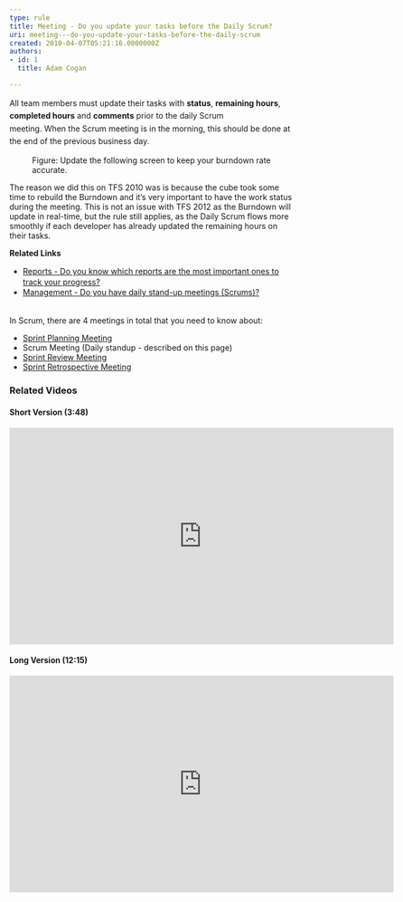```yaml
---
type: rule
title: Meeting - Do you update your tasks before the Daily Scrum?
uri: meeting---do-you-update-your-tasks-before-the-daily-scrum
created: 2010-04-07T05:21:16.0000000Z
authors:
- id: 1
  title: Adam Cogan

---
```




<span class='intro'> ​<span style="line-height&#58;1.6;">All team members must update their tasks with 
</span><b style="line-height&#58;1.6;">status</b><span style="line-height&#58;1.6;">, 
</span><b style="line-height&#58;1.6;">remaining hours</b><span style="line-height&#58;1.6;">, 
</span><b style="line-height&#58;1.6;">completed hours</b><span style="line-height&#58;1.6;"> and 
</span><strong style="line-height&#58;1.6;">comments</strong><span style="line-height&#58;1.6;"> prior to the daily Scrum meeting.&#160;When&#160;the Scrum meeting is in the morning, this should be done at the end of the previous business day.</span> </span>

<dl class="image"><dt>
      <img src="/PublishingImages/Updatetasks.jpg" alt="" />
   </dt><dd>Figure&#58; Update the following screen to keep your burn​down rate accurate.</dd></dl><p>The reason we did this on TFS 2010 was is because the cube took some time to rebuild the Burndown and it’s very important to have the work status during the meeting. This is not an issue with TFS 2012 as the Burndown will update in real-time, but the rule still applies, as the Daily Scrum flows more smoothly if each developer has already updated the remaining hours on their tasks.</p><div>
   <strong>Related Links</strong></div><div><ul><li>
         <a href="/Pages/TrackProgress.aspx" style="line-height&#58;20px;">Reports - Do you know which reports are the most important ones to track your progress?</a><br></li><li>
         <a href="/methodology-do-you-do-daily-scrums-(aka-stand-up-meetings)" style="line-height&#58;20px;">​Management - Do you have daily stand-up meetings (Scrums)?</a><br></li></ul></div> 
<br>
<div class="ms-rteCustom-GreyBox">In Scrum, there are 4 meetings in total that you need to know about&#58; 
   <ul><li>
         <a href="/Pages/SprintPlanningMeeting.aspx" title="Sprint Planning Meeting">Sprint Planning Meeting​</a></li><li>Scrum Meeting (Daily standup​ - described on this page​​​) </li><li>
         <a title="Sprint Review Meeting" href="/Pages/SprintReviewMeeting.aspx" shape="rect">Sprint Review Meeting</a> </li><li>
         <a title="Sprint Retrospective Meeting" href="/Pages/RetrospectiveMeeting.aspx" shape="rect">Sprint Retrospective Meeting</a> </li></ul></div><h3>Related Videos</h3><h4>Short Version (3&#58;48)</h4>
<iframe width="680" height="383" src="https&#58;//www.youtube.com/embed/YR84qH6d7QE?rel=0" frameborder="0"></iframe>
<h4>Long Version (12&#58;15​)</h4>
<iframe width="680" height="383" src="https&#58;//www.youtube.com/embed/-UUrLxNBK_g?rel=0" frameborder="0"></iframe>


